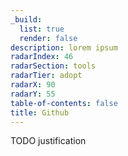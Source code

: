 ```yaml
---
_build:
  list: true
  render: false
description: lorem ipsum
radarIndex: 46
radarSection: tools
radarTier: adopt
radarX: 90
radarY: 55
table-of-contents: false
title: Github
---
```


TODO justification
